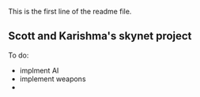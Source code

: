 <README>

This is the first line of the readme file.

## Scott and Karishma's skynet project

To do:

* implment AI
* implement weapons
* 

